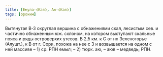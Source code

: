 ```yaml
---
title: [Емула-❮Кая❯, Аю-❮Кая❯]
tags: [ороним]
---
```


Вытянутая В-З округлая вершина с обнажениями скал, лесистым сев. и частично
обнаженным юж. склоном, на котором выступают скальные пояса и ряды островерхих
утесов. В 2,5 км. к С от нп Зеленогорье (Алушт.), к В от г. Сори, похожа на нее
с З и возвышается на одном с ней массиве – 1) ср. РПН емыл; – 2) тюрк. аю, – аюв
– медведь; РПН.
